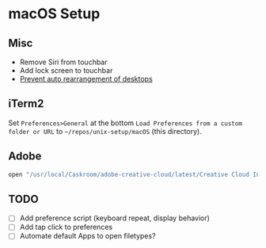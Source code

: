 # macOS Setup

## Misc

- Remove Siri from touchbar
- Add lock screen to touchbar
- [Prevent auto rearrangement of desktops](http://apple.stackexchange.com/questions/214348/how-to-prevent-mac-from-changing-the-order-of-desktops)

## iTerm2

Set `Preferences>General` at the bottom `Load Preferences from a custom folder or URL` to `~/repos/unix-setup/macOS` (this directory).

## Adobe

```bash
open "/usr/local/Caskroom/adobe-creative-cloud/latest/Creative Cloud Installer.app"
```

## TODO

- [ ] Add preference script (keyboard repeat, display behavior)
- [ ] Add tap click to preferences
- [ ] Automate default Apps to open filetypes?
